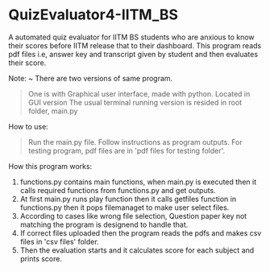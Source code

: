 # QuizEvaluator4-IITM_BS
A automated quiz evaluator for IITM BS students who are anxious to know their scores before IITM release that to their dashboard.
This program reads pdf files i.e, answer key and transcript given by student and then evaluates their score.

Note:
~ There are two versions of same program.
> One is with Graphical user interface, made with python. Located in GUI version
> The usual terminal running version is resided in root folder, main.py 

How to use:
> Run the main.py file.
> Follow instructions as program outputs.
> For testing program, pdf files are in 'pdf files for testing folder'.

How this program works:
1. functions.py contains main functions, when main.py is executed then it calls required functions from functions.py and get outputs.
2. At first main.py runs play function then it calls getfiles function in functions.py then it pops filemanaget to make user select files.
3. According to cases like wrong file selection, Question paper key not matching the program is designend to handle that.
4. If correct files uploaded then the program reads the pdfs and makes csv files in 'csv files' folder.
5. Then the evaluation starts and it calculates score for each subject and prints score.